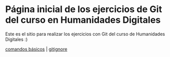 # Página inicial de los ejercicios de Git del curso en Humanidades Digitales

Este es el sitio para realizar los ejercicios con Git del curso de Humanidades Digitales :)


[comandos básicos](comandos.md) | [gitignore](gitignore.md)

